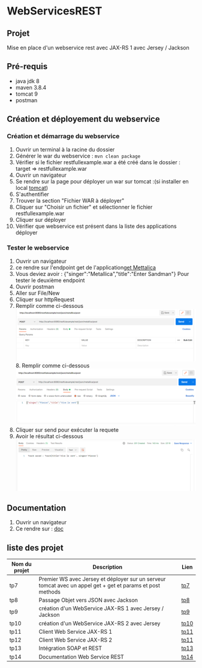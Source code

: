 # WebServicesREST

## Projet

Mise en place d'un webservice rest avec JAX-RS 1 avec Jersey / Jackson

## Pré-requis
* java jdk 8
* maven 3.8.4
* tomcat 9
* postman

## Création et déployement du webservice

### Création et démarrage du webservice
1. Ouvrir un terminal à la racine du dossier
2. Générer le war du webservice : ```mvn clean package```
3. Vérifier si le fichier restfullexample.war a été créé dans le dossier : target => restfullexample.war
4. Ouvrir un navigateur
5. Se rendre sur la page pour déployer un war sur tomcat :(si installer en local [tomcat](http://localhost:8080/manager/html))
6. S'authentifier
7. Trouver la section "Fichier WAR à déployer"
8. Cliquer sur "Choisir un fichier" et sélectionner le fichier restfullexample.war
9. Cliquer sur déployer
10. Vérifier que webservice est présent dans la liste des applications déployer


### Tester le webservice
1. Ouvrir un navigateur
2. ce rendre sur l'endpoint get de l'application[get Mettalica](http://localhost:8080/restfullexample/rest/json/metallica/get)
3. Vous deviez avoir : {"singer":"Metallica","title":"Enter Sandman"} 
Pour tester le deuxième endpoint
4. Ouvrir postman
5. Aller sur File/New
6. Cliquer sur httpRequest
7. Remplir comme ci-dessous 
![methodPost-1](https://github.com/asemin08/WebServicesREST/blob/tp9/MethodPost-1.png)
</br>8. Remplir comme ci-dessous
![methodPost-2](https://github.com/asemin08/WebServicesREST/blob/tp9/MethodPost-2.png)
8. Cliquer sur send pour exécuter la requete
9. Avoir le résultat ci-dessous
![methodPost-2](https://github.com/asemin08/WebServicesREST/blob/tp9/MethodPost-3.png)

## Documentation
1. Ouvrir un navigateur
2. Ce rendre sur : [doc](http://localhost:8080/restfullexample/swagger-ui/index.html)

## liste des projet

Nom du projet | Description | Lien
---|---|----
tp7 | Premier WS avec Jersey et déployer sur un serveur tomcat avec un appel get + get et params et post methods| [tp7](https://github.com/asemin08/WebServicesREST/tree/testJersey)
tp8 | Passage Objet vers JSON avec Jackson| [tp8](https://github.com/asemin08/WebServicesREST/tree/tp8)
tp9 | création d'un WebService JAX-RS 1 avec Jersey / Jackson | [tp9](https://github.com/asemin08/WebServicesREST/tree/tp9)
tp10 |création d'un WebService JAX-RS 2 avec Jersey | [tp10](https://github.com/asemin08/WebServicesREST/tree/tp10)
tp11 | Client Web Service JAX-RS 1 | [tp11](https://github.com/asemin08/WebServicesREST/tree/tp11)
tp12 | Client Web Service JAX-RS 2 | [tp11](https://github.com/asemin08/WebServicesREST/tree/tp12)
tp13 | Intégration SOAP et REST | [tp13](https://github.com/MaximeDzN/trackSoapRest)
tp14 | Documentation Web Service REST | [tp14](https://github.com/asemin08/WebServicesREST/tree/tp14)
